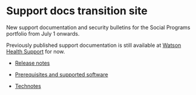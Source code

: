 # Support docs transition site

New support documentation and security bulletins for the Social Programs portfolio from July 1 onwards.

Previously published support documentation is still available at [Watson Health Support](https://www.ibm.com/watson-health/support) for now.

* [Release notes](./release-notes/release-notes.md)

* [Prerequisites and supported software](./prerequisites/prerequisites-software.html)

* [Technotes](technotes/technotes.md)

